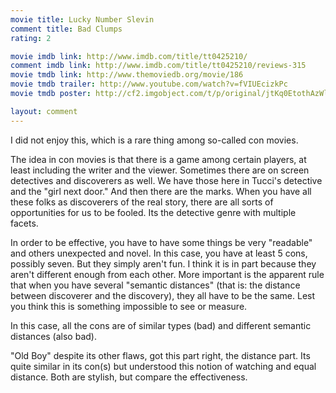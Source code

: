 ```yaml
---
movie title: Lucky Number Slevin
comment title: Bad Clumps
rating: 2

movie imdb link: http://www.imdb.com/title/tt0425210/
comment imdb link: http://www.imdb.com/title/tt0425210/reviews-315
movie tmdb link: http://www.themoviedb.org/movie/186
movie tmdb trailer: http://www.youtube.com/watch?v=fVIUEcizkPc
movie tmdb poster: http://cf2.imgobject.com/t/p/original/jtKq0EtothAzWlnRBBWGCA8uFuu.jpg

layout: comment
---
```


I did not enjoy this, which is a rare thing among so-called con movies.

The idea in con movies is that there is a game among certain players, at least including the writer and the viewer. Sometimes there are on screen detectives and discoverers as well. We have those here in Tucci's detective and the "girl next door." And then there are the marks. When you have all these folks as discoverers of the real story, there are all sorts of opportunities for us to be fooled. Its the detective genre with multiple facets. 

In order to be effective, you have to have some things be very "readable" and others unexpected and novel. In this case, you have at least 5 cons, possibly seven. But they simply aren't fun. I think it is in part because they aren't different enough from each other. More important is the apparent rule that when you have several "semantic distances" (that is: the distance between discoverer and the discovery), they all have to be the same. Lest you think this is something impossible to see or measure.

In this case, all the cons are of similar types (bad) and different semantic distances (also bad).

"Old Boy" despite its other flaws, got this part right, the distance part. Its quite similar in its con(s) but understood this notion of watching and equal distance. Both are stylish, but compare the effectiveness.